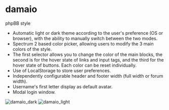# damaio
phpBB style

* Automatic light or dark theme according to the user's preference (OS or browser), with the ability to manually switch between the two modes.
* Spectrum 2 based color picker, allowing users to modify the 3 main colors of the style.
* The first selector allows you to change the color of the main blocks, the second is for the hover state of links and input tags, and the third for the hover state of buttons. Each color can be reset individually.
* Use of LocalStorage to store user preferences.
* Independently configurable header and footer width (full width or forum width).
* Username's first letter display as default avatar.
* Modal login window.  


![damaio_dark](https://user-images.githubusercontent.com/6350179/145218506-325d3b07-20a6-4874-96a6-fef8607a2468.png)
![damaio_light](https://user-images.githubusercontent.com/6350179/145218509-54f3e1a0-4fcd-4ab4-b794-4b1fb7fa79b8.png)
